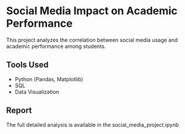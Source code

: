 # Social Media Impact on Academic Performance
This project analyzes the correlation between social media usage and academic performance among students.  

## Tools Used
- Python (Pandas, Matplotlib)
- SQL
- Data Visualization  

## Report
The full detailed analysis is available in the social_media_project.ipynb


